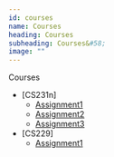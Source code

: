 ```yaml
---
id: courses
name: Courses
heading: Courses
subheading: Courses&#58;
image: ""
---
```


Courses 
* [CS231n]
    * [Assignment1]('#')
    * [Assignment2]('#')
    * [Assignment3]('#')
* [CS229]
    * [Assignment1]('#')

